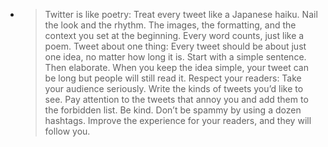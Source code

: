 - > Twitter is like poetry: Treat every tweet like a Japanese haiku. Nail the look and the rhythm. The images, the formatting, and the context you set at the beginning. Every word counts, just like a poem.
  > Tweet about one thing: Every tweet should be about just one idea, no matter how long it is. Start with a simple sentence. Then elaborate. When you keep the idea simple, your tweet can be long but people will still read it.
  > Respect your readers: Take your audience seriously. Write the kinds of tweets you’d like to see. Pay attention to the tweets that annoy you and add them to the forbidden list. Be kind. Don’t be spammy by using a dozen hashtags. Improve the experience for your readers, and they will follow you.